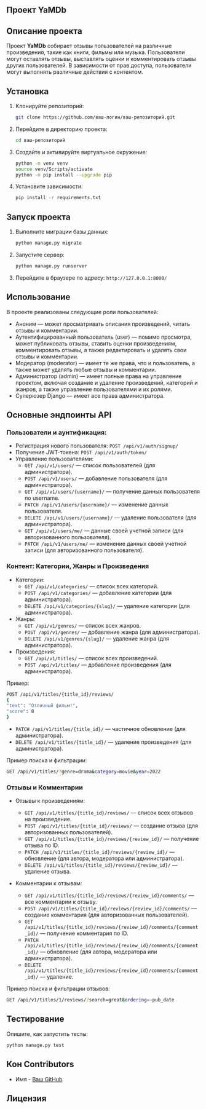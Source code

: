 ## Проект YaMDb

## Описание проекта
Проект **YaMDb** собирает отзывы пользователей на различные произведения, такие как книги, фильмы или музыка. Пользователи могут оставлять отзывы, выставлять оценки и комментировать отзывы других пользователей. В зависимости от прав доступа, пользователи могут выполнять различные действия с контентом.


## Установка

1. Клонируйте репозиторий:
   ```bash
   git clone https://github.com/ваш-логин/ваш-репозиторий.git
   ```
   
2. Перейдите в директорию проекта:
   ```bash
   cd ваш-репозиторий
   ```
3. Создайте и активируйте виртуальное окружение:
   ```bash
   python -m venv venv
   source venv/Scripts/activate
   python -m pip install --upgrade pip
   ```

4. Установите зависимости:
   ```bash
   pip install -r requirements.txt
   ```

## Запуск проекта

1. Выполните миграции базы данных:
   ```bash
   python manage.py migrate
   ```

2. Запустите сервер:
   ```bash
   python manage.py runserver
   ```

3. Перейдите в браузере по адресу: `http://127.0.0.1:8000/`

## Использование

В проекте реализованы следующие роли пользователей:

- Аноним — может просматривать описания произведений, читать отзывы и комментарии.
- Аутентифицированный пользователь (user) — помимо просмотра, может публиковать отзывы, ставить оценки произведениям, комментировать отзывы, а также редактировать и удалять свои отзывы и комментарии.
- Модератор (moderator) — имеет те же права, что и пользователь, а также может удалять любые отзывы и комментарии.
- Администратор (admin) — имеет полные права на управление проектом, включая создание и удаление произведений, категорий и жанров, а также управление пользователями и их ролями.
- Суперюзер Django — имеет все права администратора.

## Основные эндпоинты API

### Пользователи и аунтификация:

* Регистрация нового пользователя: ```POST /api/v1/auth/signup/```
* Получение JWT-токена: ```POST /api/v1/auth/token/```
* Управление пользователями:
  * ```GET /api/v1/users/``` — список пользователей (для администратора).
  * ```POST /api/v1/users/``` — добавление пользователя (для администратора).
  * ```GET /api/v1/users/{username}/``` — получение данных пользователя по username.
  * ```PATCH /api/v1/users/{username}/``` — изменение данных пользователя.
  * ```DELETE /api/v1/users/{username}/``` — удаление пользователя (для администратора).
  * ```GET /api/v1/users/me/``` — данные своей учетной записи (для авторизованного пользователя).
  * ```PATCH /api/v1/users/me/``` — изменение данных своей учетной записи (для авторизованного пользователя).
### Контент: Категории, Жанры и Произведения

* Категории:
  * ```GET /api/v1/categories/``` — список всех категорий.
  * ```POST /api/v1/categories/``` — добавление категории (для администратора).
  * ```DELETE /api/v1/categories/{slug}/``` — удаление категории (для администратора).
* Жанры:
  * ```GET /api/v1/genres/``` — список всех жанров.
  * ```POST /api/v1/genres/``` — добавление жанра (для администратора).
  * ```DELETE /api/v1/genres/{slug}/``` — удаление жанра (для администратора).
* Произведения:
  * ```GET /api/v1/titles/``` — список всех произведений.
  * ```POST /api/v1/titles/``` — добавление произведения (для администратора).

Пример:
   ```bash
  POST /api/v1/titles/{title_id}/reviews/
  {
  "text": "Отличный фильм!",
  "score": 8
  }
  ```

  * ```PATCH /api/v1/titles/{title_id}/``` — частичное обновление (для администратора).
  * ```DELETE /api/v1/titles/{title_id}/``` — удаление произведения (для администратора).

Пример поиска и фильтрации:
   ```bash
   GET /api/v1/titles/?genre=drama&category=movie&year=2022
   ```

### Отзывы и Комментарии

* Отзывы к произведениям:
  * ```GET /api/v1/titles/{title_id}/reviews/``` — список всех отзывов на произведение.
  * ```POST /api/v1/titles/{title_id}/reviews/``` — создание отзыва (для авторизованных пользователей).
  * ```GET /api/v1/titles/{title_id}/reviews/{review_id}/``` — получение отзыва по ID.
  * ```PATCH /api/v1/titles/{title_id}/reviews/{review_id}/``` — обновление (для автора, модератора или администратора).
  * ```DELETE /api/v1/titles/{title_id}/reviews/{review_id}/``` — удаление отзыва.

* Комментарии к отзывам:
  * ```GET /api/v1/titles/{title_id}/reviews/{review_id}/comments/``` — все комментарии к отзыву.
  * ```POST /api/v1/titles/{title_id}/reviews/{review_id}/comments/``` — создание комментария (для авторизованных пользователей).
  * ```GET /api/v1/titles/{title_id}/reviews/{review_id}/comments/{comment_id}/``` — получение комментария по ID.
  * ```PATCH /api/v1/titles/{title_id}/reviews/{review_id}/comments/{comment_id}/``` — обновление (для автора, модератора или администратора).
  * ```DELETE /api/v1/titles/{title_id}/reviews/{review_id}/comments/{comment_id}/``` — удаление.

Пример поиска и фильтрации отзывов:
   ```bash
   GET /api/v1/titles/1/reviews/?search=great&ordering=-pub_date
   ```

## Тестирование

Опишите, как запустить тесты:
```bash
python manage.py test
```

## Кон Contributors

- Имя - [Ваш GitHub](https://github.com/ваш-логин)

## Лицензия
